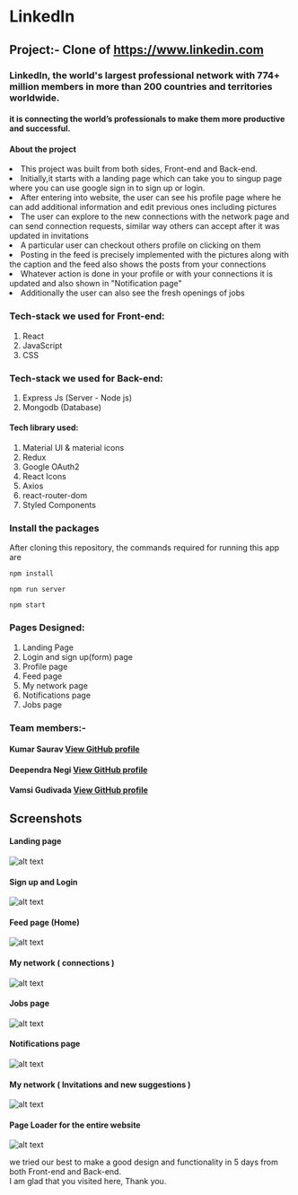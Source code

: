 # LinkedIn
## Project:- Clone of https://www.linkedin.com

<h3>LinkedIn, the world's largest professional network with 774+ million members in more than 200 countries and territories worldwide.</h3>
<h4> it is connecting the world’s professionals to make them more productive and successful.</h4>

#### About the project
<li>This project was built from both sides, Front-end and Back-end.</li>
<li>Initially,it starts with a landing page which can take you to singup page where you can use google sign in to sign up or login.</li>
<li>After entering into website, the user can see his profile page where he can add additional information and edit previous ones including pictures </li>
<li>The user can explore to the new connections with the network page and can send connection requests, similar way others can accept after it was updated in invitations </li>
<li>A particular user can checkout others profile on clicking on them</li>
<li>Posting in the feed is precisely implemented with the pictures along with the caption and the feed also shows the posts from your connections </li>
<li> Whatever action is done in your profile or with your connections it is updated and also shown in "Notification page"</li>
<li>Additionally the user can also see the fresh openings of jobs</li>

### Tech-stack we used for Front-end:
1. React 
2. JavaScript
3. CSS

### Tech-stack we used for Back-end:
1. Express Js (Server - Node js)
2. Mongodb (Database)

#### Tech library used:
1. Material UI & material icons
2. Redux
3. Google OAuth2
5. React Icons
6. Axios
7. react-router-dom
8. Styled Components

### Install the packages
After cloning this repository, the commands required for running this app are
```
npm install
```
```
npm run server
```
```
npm start
```

### Pages Designed:
1. Landing Page
2. Login and sign up(form) page
3. Profile page
4. Feed page
5. My network page
6. Notifications page
7. Jobs page

### Team members:-
#### Kumar Saurav [View GitHub profile](https://https://github.com/ks-1007)
#### Deependra Negi [View GitHub profile](https://github.com/Deependra-Negi)
#### Vamsi Gudivada [View GitHub profile](https://github.com/vamsinagendra2)

## Screenshots
#### Landing page

![alt text](https://github.com/ks-1007/LinkedIn-project/blob/vamsi/screenshots/1.png)

#### Sign up and Login

![alt text](https://github.com/ks-1007/LinkedIn-project/blob/vamsi/screenshots/2.png)

#### Feed page (Home)

![alt text](https://github.com/ks-1007/LinkedIn-project/blob/vamsi/screenshots/3.png)

#### My network ( connections )

![alt text](https://github.com/ks-1007/LinkedIn-project/blob/vamsi/screenshots/4.png)

#### Jobs page

![alt text](https://github.com/ks-1007/LinkedIn-project/blob/vamsi/screenshots/5.png)

#### Notifications page

![alt text](https://github.com/ks-1007/LinkedIn-project/blob/vamsi/screenshots/6.png)

#### My network ( Invitations and new suggestions )

![alt text](https://github.com/ks-1007/LinkedIn-project/blob/vamsi/screenshots/7.png)

#### Page Loader for the entire website

![alt text](https://github.com/ks-1007/LinkedIn-project/blob/vamsi/screenshots/8.png)


we tried our best to make a good design and functionality in 5 days from both Front-end and Back-end.<br/>
I am glad that you visited here, Thank you.
